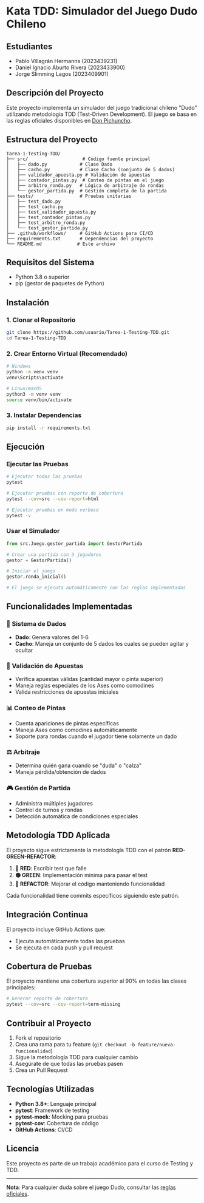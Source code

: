 # Kata TDD: Simulador del Juego Dudo Chileno

## Estudiantes
- Pablo Villagrán Hermanns (2023439231)
- Daniel Ignacio Aburto Rivera (2023433900)
- Jorge Slimming Lagos (2023409901)

## Descripción del Proyecto
Este proyecto implementa un simulador del juego tradicional chileno "Dudo" utilizando metodología TDD (Test-Driven Development). El juego se basa en las reglas oficiales disponibles en [Don Pichuncho](https://www.donpichuncho.cl/aprende-a-jugar-dudo-en-cacho).

## Estructura del Proyecto
```
Tarea-1-Testing-TDD/
├── src/                    # Código fuente principal
│   ├── dado.py            # Clase Dado
│   ├── cacho.py           # Clase Cacho (conjunto de 5 dados)
│   ├── validador_apuesta.py # Validación de apuestas
│   ├── contador_pintas.py  # Conteo de pintas en el juego
│   ├── arbitro_ronda.py   # Lógica de arbitraje de rondas
│   └── gestor_partida.py  # Gestión completa de la partida
├── tests/                 # Pruebas unitarias
│   ├── test_dado.py
│   ├── test_cacho.py
│   ├── test_validador_apuesta.py
│   ├── test_contador_pintas.py
│   ├── test_arbitro_ronda.py
│   └── test_gestor_partida.py
├── .github/workflows/     # GitHub Actions para CI/CD
├── requirements.txt       # Dependencias del proyecto
└── README.md             # Este archivo
```

## Requisitos del Sistema
- Python 3.8 o superior
- pip (gestor de paquetes de Python)

## Instalación

### 1. Clonar el Repositorio
```bash
git clone https://github.com/usuario/Tarea-1-Testing-TDD.git
cd Tarea-1-Testing-TDD
```

### 2. Crear Entorno Virtual (Recomendado)
```bash
# Windows
python -m venv venv
venv\Scripts\activate

# Linux/macOS
python3 -m venv venv
source venv/bin/activate
```

### 3. Instalar Dependencias
```bash
pip install -r requirements.txt
```

## Ejecución

### Ejecutar las Pruebas
```bash
# Ejecutar todas las pruebas
pytest

# Ejecutar pruebas con reporte de cobertura
pytest --cov=src --cov-report=html

# Ejecutar pruebas en modo verbose
pytest -v
```

### Usar el Simulador
```python
from src.Juego.gestor_partida import GestorPartida

# Crear una partida con 3 jugadores
gestor = GestorPartida()

# Iniciar el juego
gestor.ronda_inicial()

# El juego se ejecuta automáticamente con las reglas implementadas
```

## Funcionalidades Implementadas

### 🎲 Sistema de Dados
- **Dado**: Genera valores del 1-6 
- **Cacho**: Maneja un conjunto de 5 dados los cuales se pueden agitar y ocultar

### 🎯 Validación de Apuestas
- Verifica apuestas válidas (cantidad mayor o pinta superior)
- Maneja reglas especiales de los Ases como comodines
- Valida restricciones de apuestas iniciales

### 📊 Conteo de Pintas
- Cuenta apariciones de pintas específicas
- Maneja Ases como comodines automáticamente
- Soporte para rondas cuando el jugador tiene solamente un dado

### ⚖️ Arbitraje
- Determina quién gana cuando se "duda" o "calza"
- Maneja pérdida/obtención de dados

### 🎮 Gestión de Partida
- Administra múltiples jugadores
- Control de turnos y rondas
- Detección automática de condiciones especiales

## Metodología TDD Aplicada

El proyecto sigue estrictamente la metodología TDD con el patrón **RED-GREEN-REFACTOR**:

1. **🔴 RED**: Escribir test que falle
2. **🟢 GREEN**: Implementación mínima para pasar el test
3. **🔵 REFACTOR**: Mejorar el código manteniendo funcionalidad

Cada funcionalidad tiene commits específicos siguiendo este patrón.

## Integración Continua

El proyecto incluye GitHub Actions que:
- Ejecuta automáticamente todas las pruebas
- Se ejecuta en cada push y pull request

## Cobertura de Pruebas
El proyecto mantiene una cobertura superior al 90% en todas las clases principales:

```bash
# Generar reporte de cobertura
pytest --cov=src --cov-report=term-missing
```

## Contribuir al Proyecto

1. Fork el repositorio
2. Crea una rama para tu feature (`git checkout -b feature/nueva-funcionalidad`)
3. Sigue la metodología TDD para cualquier cambio
4. Asegúrate de que todas las pruebas pasen
5. Crea un Pull Request

## Tecnologías Utilizadas
- **Python 3.8+**: Lenguaje principal
- **pytest**: Framework de testing
- **pytest-mock**: Mocking para pruebas
- **pytest-cov**: Cobertura de código
- **GitHub Actions**: CI/CD

## Licencia
Este proyecto es parte de un trabajo académico para el curso de Testing y TDD.

---
**Nota**: Para cualquier duda sobre el juego Dudo, consultar las [reglas oficiales](https://www.donpichuncho.cl/aprende-a-jugar-dudo-en-cacho).



